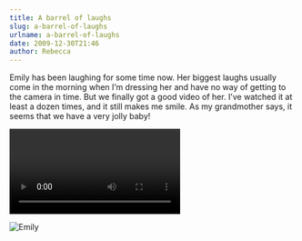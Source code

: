 ```yaml
---
title: A barrel of laughs
slug: a-barrel-of-laughs
urlname: a-barrel-of-laughs
date: 2009-12-30T21:46
author: Rebecca
---
```

Emily has been laughing for some time now. Her biggest laughs usually come in
the morning when I&#x02bc;m dressing her and have no way of getting to the
camera in time. But we finally got a good video of her. I&#x02bc;ve watched it
at least a dozen times, and it still makes me smile. As my grandmother says, it
seems that we have a very jolly baby!

<video controls preload="metadata">
    <source src="{static}/images/2009-12-29-laughing.mp4">
</video>

![Emily][a]

[a]: {static}/images/2009-12-30-emiily.jpg
